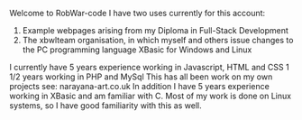 Welcome to RobWar-code
I have two uses currently for this account:
  1) Example webpages arising from my Diploma in Full-Stack Development
  2) The xbwlteam organisation, in which myself and others issue changes to
    the PC programming language XBasic for Windows and Linux
    
I currently have 5 years experience working in Javascript, HTML and CSS
1 1/2 years working in PHP and MySql
This has all been work on my own projects see: narayana-art.co.uk
In addition I have 5 years experience working in XBasic and am familiar with C.
Most of my work is done on Linux systems, so I have good familiarity with this as well.
